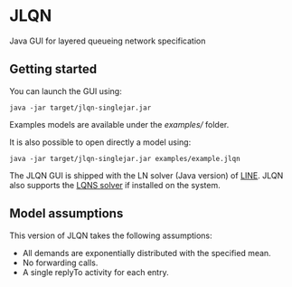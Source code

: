 # JLQN
Java GUI for layered queueing network specification

## Getting started
You can launch the GUI using:
```
java -jar target/jlqn-singlejar.jar
``` 
Examples models are available under the *examples/* folder.

It is also possible to open directly a model using:
```
java -jar target/jlqn-singlejar.jar examples/example.jlqn
``` 
The JLQN GUI is shipped with the LN solver (Java version) of [LINE](https://line-solver.sourceforge.net/). JLQN also supports the [LQNS solver](https://www.sce.carleton.ca/rads/lqns/) if installed on the system. 

## Model assumptions
This version of JLQN takes the following assumptions: 
* All demands are exponentially distributed with the specified mean.
* No forwarding calls.
* A single replyTo activity for each entry.
